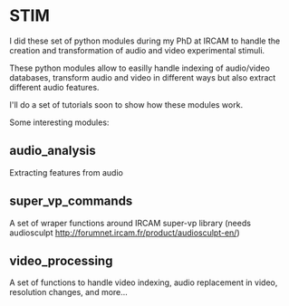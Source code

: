 # STIM

I did these set of python modules during my PhD at IRCAM to handle the creation and transformation of audio and video experimental stimuli.

These python modules allow to easilly handle indexing of audio/video databases, transform audio and video in different ways but also extract different audio features.

I'll do a set of tutorials soon to show how these modules work.

Some interesting modules:

## audio_analysis ##
Extracting features from audio

## super_vp_commands ##
A set of wraper functions around IRCAM super-vp library (needs audiosculpt http://forumnet.ircam.fr/product/audiosculpt-en/)

## video_processing ##
A set of functions to handle video indexing, audio replacement in video, resolution changes, and more...



